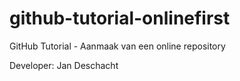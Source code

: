 # github-tutorial-onlinefirst
GitHub Tutorial - Aanmaak van een online repository

Developer: Jan Deschacht